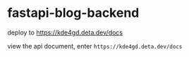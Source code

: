 # fastapi-blog-backend

deploy to https://kde4gd.deta.dev/docs

view the api document, enter `https://kde4gd.deta.dev/docs`
